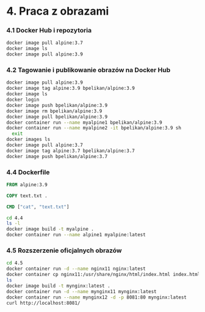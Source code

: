 # 4. Praca z obrazami

### 4.1 Docker Hub i repozytoria
```bash
docker image pull alpine:3.7
docker image ls
docker image pull alpine:3.9
```

### 4.2 Tagowanie i publikowanie obrazów na Docker Hub
```bash
docker image pull alpine:3.9
docker image tag alpine:3.9 bpelikan/alpine:3.9
docker image ls
docker login
docker image push bpelikan/alpine:3.9
docker image rm bpelikan/alpine:3.9
docker image pull bpelikan/alpine:3.9
docker container run --name myalpine1 bpelikan/alpine:3.9
docker container run --name myalpine2 -it bpelikan/alpine:3.9 sh
  exit
docker images ls
docker image pull alpine:3.7
docker image tag alpine:3.7 bpelikan/alpine:3.7
docker image push bpelikan/alpine:3.7
```

### 4.4 Dockerfile
```dockerfile
FROM alpine:3.9

COPY text.txt .

CMD ["cat", "text.txt"]
```

```bash
cd 4.4
ls -l
docker image build -t myalpine . 
docker container run --name alpine1 myalpine:latest
```

### 4.5 Rozszerzenie oficjalnych obrazów
```bash
cd 4.5
docker container run -d --name nginx11 nginx:latest
docker container cp nginx11:/usr/share/nginx/html/index.html index.html
ls
docker image build -t mynginx:latest .
docker container run -d --name mynginx11 mynginx:latest
docker container run --name mynginx12 -d -p 8081:80 mynginx:latest 
curl http://localhost:8081/
```